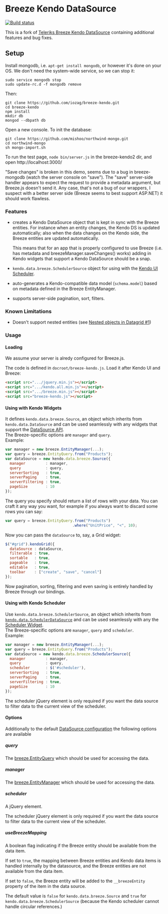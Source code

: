 # Breeze Kendo DataSource

[![Build status](https://ci.appveyor.com/api/projects/status/6ey4q1x7tlubh2gh/branch/master?svg=true)](https://ci.appveyor.com/project/IOZ/breeze-kendo/branch/master)

This is a fork of [Teleriks Breeze Kendo DataSource](https://github.com/kendo-labs/breeze-kendo) containing additional features and bug fixes.

## Setup

Install mongodb, i.e. `apt-get install mongodb`, or however it's done
on your OS.  We don't need the system-wide service, so we can stop it:

    sudo service mongodb stop
    sudo update-rc.d -f mongodb remove

Then:

    git clone https://github.com/iozag/breeze-kendo.git
    cd breeze-kendo
    npm install
    mkdir db
    mongod --dbpath db

Open a new console.  To init the database:

    git clone https://github.com/mishoo/northwind-mongo.git
    cd northwind-mongo
    sh mongo-import.sh

To run the test page, `node bin/server.js` in the breeze-kendo2 dir,
and open http://localhost:3000/

"Save changes" is broken in this demo, seems due to a bug in
breeze-mongodb (watch the server console on "save").  The "save"
server-side handler appears to expect the request to provide a
metadata argument, but Breeze.js doesn't send it.  Any case, that's
not a bug of our wrappers, I suspect with a better server side (Breeze
seems to best support ASP.NET) it should work flawless.

### Features

- creates a Kendo DataSource object that is kept in sync with the
  Breeze entities.  For instance when an entity changes, the Kendo DS
  is updated automatically; also when the data changes on the Kendo
  side, the Breeze entities are updated automatically.

  This means that for an app that is properly configured to use Breeze
  (i.e. has metadata and breezeManager.saveChanges() works) adding in
  Kendo widgets that support a Kendo DataSource should be a snap.

- `kendo.data.breeze.SchedulerSource` object for using with the [Kendo UI Scheduler](http://docs.telerik.com/kendo-ui/web/scheduler/overview).

- auto-generates a Kendo-compatible data model (`schema.model`) based
  on metadata defined in the Breeze EntityManager.

- supports server-side pagination, sort, filters.

### Known Limitations

- Doesn't support nested entities (see [Nested objects in Datagrid #1](https://github.com/iozag/breeze-kendo/issues/1))

### Usage

#### Loading

We assume your server is alredy configured for Breeze.js.

The code is defined in `docroot/breeze-kendo.js`.  Load it after Kendo
UI and Breeze:

```html
<script src=".../jquery.min.js"></script>
<script src=".../kendo.all.min.js"></script>
<script src=".../breeze.min.js"></script>
<script src="breeze-kendo.js"></script>
```

#### Using with Kendo Widgets

It defines `kendo.data.breeze.Source`, an object which inherits from `kendo.data.DataSource` and can be used seamlessly with any widgets
that support the [DataSource API](http://docs.telerik.com/kendo-ui/api/framework/datasource).  
The Breeze-specific options are `manager` and `query`.  
Example:

```js
var manager = new breeze.EntityManager(...);
var query = breeze.EntityQuery.from("Products");
var dataSource = new kendo.data.breeze.Source({
  manager         : manager,
  query           : query,
  serverSorting   : true,
  serverPaging    : true,
  serverFiltering : true,
  pageSize        : 10
});
```

The query you specify should return a list of rows with your data.
You can craft it any way you want, for example if you always want to
discard some rows you can say:

```js
var query = breeze.EntityQuery.from("Products")
                              .where("UnitPrice", "<", 10);
```

Now you can pass the `dataSource` to, say, a Grid widget:

```js
$("#grid").kendoGrid({
  dataSource : dataSource,
  filterable : true,
  sortable   : true,
  pageable   : true,
  editable   : true,
  toolbar    : ["create", "save", "cancel"]
});
```

Now pagination, sorting, filtering and even saving is entirely handled by Breeze through our bindings.

#### Using with Kendo Scheduler

Use `kendo.data.breeze.SchedulerSource`, an object which inherits from
[`kendo.data.SchedulerDataSource`](http://docs.telerik.com/kendo-ui/api/javascript/data/schedulerdatasource) 
and can be used seamlessly with any the [Scheduler Widget](http://docs.telerik.com/kendo-ui/web/scheduler/overview).  
The Breeze-specific options are `manager`, `query` and `scheduler`.  
Example:

```js
var manager = new breeze.EntityManager(...);
var query = breeze.EntityQuery.from("Products");
var dataSource = new kendo.data.breeze.SchedulerSource({
  manager         : manager,
  query           : query,
  scheduler       : $('#scheduler'),
  serverSorting   : true,
  serverPaging    : true,
  serverFiltering : true,
  pageSize        : 10
});
```

The scheduler jQuery element is only required if you want the data source to filter data to the current view of the scheduler.

#### Options

Additionally to the default [DataSource configuration](http://docs.telerik.com/kendo-ui/api/javascript/data/datasource#configuration) 
the following options are available

##### query
The [breeze.EntityQuery](http://www.breezejs.com/sites/all/apidocs/classes/EntityQuery.html) which should be used for accessing the data.

##### manager
The [breeze.EntityManager](http://www.breezejs.com/sites/all/apidocs/classes/EntityManager.html) which should be used for accessing the data.

##### scheduler
A jQuery element. 

The scheduler jQuery element is only required if you want the data source to filter data to the current view of the scheduler.

##### useBreezeMapping
A boolean flag indicating if the Breeze entity should be available from the data item.

If set to `true`, the mapping between Breeze entities and Kendo data items is handled internally by 
the datasource, and the Breeze entities are not available from the data item.

If set to `false`, the Breeze entity will be added to the `__breezeEntity` property of the item in 
the data source.

The default value is `false` for `kendo.data.breeze.Source` and `true` for `kendo.data.breeze.SchedulerSource`
(because the Kendo scheduler cannot handle circular references.)
